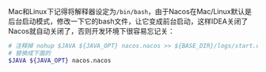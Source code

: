 Mac和Linux下记得将解释器设定为`/bin/bash`，由于Nacos在Mac/Linux默认是后台启动模式，修改一下它的bash文件，让它变成前台启动，这样IDEA关闭了Nacos就自动关闭了，否则开发环境下很容易忘记关：

```bash
# 注释掉 nohup $JAVA ${JAVA_OPT} nacos.nacos >> ${BASE_DIR}/logs/start.out 2>&1 &
# 替换成下面的
$JAVA ${JAVA_OPT} nacos.nacos
```

